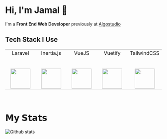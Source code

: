 # Hi, I'm Jamal 👋 

I'm a **Front End Web Developer** previously at [Algostudio](https://algostudio.net)

## Tech Stack I Use

<table>
  <tbody>
    <tr valign="top">
      <td width="20%" align="center">
        <span>Laravel</span><br><br><br>
        <img height="64px" src="https://cdn.svgporn.com/logos/laravel.svg">
      </td>
      <td width="20%" align="center">
        <span>Inertia.js</span><br><br><br>
        <img height="64px" src="https://files.jamaluddinrumi.id/inertiajs.png">
      </td>
      <td width="20%" align="center">
        <span>VueJS</span><br><br><br>
        <img height="64px" src="https://files.jamaluddinrumi.id/Vue.js_Logo_2.svg">
      </td>
      <td width="20%" align="center">
        <span>Vuetify</span><br><br><br>
        <img height="64px" src="https://files.jamaluddinrumi.id/vuetify.svg">
      </td>
      <td width="20%" align="center">
        <span>TailwindCSS</span><br><br><br>
        <img height="64px" src="https://files.jamaluddinrumi.id/tailwindcss.svg">
      </td>
    </tr>
  </tbody>
</table>

<br />

# 𝗠𝘆 𝗦𝘁𝗮𝘁𝘀

![Github stats](https://github-readme-stats.vercel.app/api?username=jamaluddinrumi&show_icons=true&hide_border=true)
